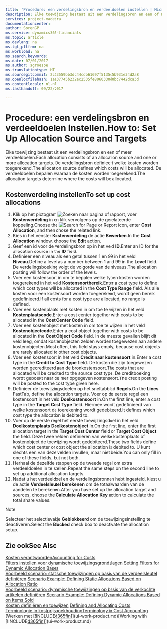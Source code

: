 ```yaml
---
title: 'Procedure: een verdelingsbron en verdeeldoelen instellen | Microsoft Docs'
description: Elke toewijzing bestaat uit een verdelingsbron en een of meer verdeeldoelen. De verdelingsbron definieert welke kosten worden toegerekend. De verdeeldoelen bepalen waaraan de kosten worden toegerekend.
services: project-madeira
documentationcenter: 
author: SorenGP
ms.service: dynamics365-financials
ms.topic: article
ms.devlang: na
ms.tgt_pltfrm: na
ms.workload: na
ms.search.keywords: 
ms.date: 07/01/2017
ms.author: sgroespe
ms.translationtype: HT
ms.sourcegitcommit: 2c13559bb3dc44cdb61697f5135c5b931e34d2a8
ms.openlocfilehash: 1aa37745b232ec2535fe8060330d0bc7442dca3d
ms.contentlocale: nl-nl
ms.lasthandoff: 09/22/2017

---
```

# <a name="how-to-set-up-allocation-source-and-targets"></a><span data-ttu-id="90dc3-105">Procedure: een verdelingsbron en verdeeldoelen instellen.</span><span class="sxs-lookup"><span data-stu-id="90dc3-105">How to: Set Up Allocation Source and Targets</span></span>
<span data-ttu-id="90dc3-106">Elke toewijzing bestaat uit een verdelingsbron en een of meer verdeeldoelen.</span><span class="sxs-lookup"><span data-stu-id="90dc3-106">Each allocation consists of an allocation source and one or more allocation targets.</span></span> <span data-ttu-id="90dc3-107">De verdelingsbron definieert welke kosten worden toegerekend.</span><span class="sxs-lookup"><span data-stu-id="90dc3-107">The allocation source defines which costs will be allocated.</span></span> <span data-ttu-id="90dc3-108">De verdeeldoelen bepalen waaraan de kosten worden toegerekend.</span><span class="sxs-lookup"><span data-stu-id="90dc3-108">The allocation targets determine where the costs will be allocated.</span></span>  

## <a name="to-set-up-cost-allocations"></a><span data-ttu-id="90dc3-109">Kostenverdeling instellen</span><span class="sxs-lookup"><span data-stu-id="90dc3-109">To set up cost allocations</span></span>  
1.  <span data-ttu-id="90dc3-110">Klik op het pictogram ![Zoeken naar pagina of rapport](media/ui-search/search_small.png "pictogram Zoeken naar pagina of rapport"), voer **Kostenverdeling** in en klik vervolgens op de gerelateerde koppeling.</span><span class="sxs-lookup"><span data-stu-id="90dc3-110">Choose the ![Search for Page or Report](media/ui-search/search_small.png "Search for Page or Report icon") icon, enter **Cost Allocation**, and then chose the related link.</span></span>  
2.  <span data-ttu-id="90dc3-111">Kies in het venster **Kostenverdeling** de actie **Bewerken**.</span><span class="sxs-lookup"><span data-stu-id="90dc3-111">In the **Cost Allocation** window, choose the **Edit** action.</span></span>  
3.  <span data-ttu-id="90dc3-112">Geef een id voor de verdelingsbron op in het veld **ID**.</span><span class="sxs-lookup"><span data-stu-id="90dc3-112">Enter an ID for the allocation source in the **ID** field.</span></span>  
4.  <span data-ttu-id="90dc3-113">Definieer een niveau als een getal tussen 1 en 99 in het veld **Niveau**.</span><span class="sxs-lookup"><span data-stu-id="90dc3-113">Define a level as a number between 1 and 99 in the **Level** field.</span></span> <span data-ttu-id="90dc3-114">De verdelingsboeking volgt de volgorde van de niveaus.</span><span class="sxs-lookup"><span data-stu-id="90dc3-114">The allocation posting will follow the order of the levels.</span></span>  
5.  <span data-ttu-id="90dc3-115">Voer een kostensoort in om te bepalen welke typen kosten worden toegerekend in het veld **Kostensoortbereik**.</span><span class="sxs-lookup"><span data-stu-id="90dc3-115">Enter a cost type to define which cost types will be allocated in the **Cost Type Range** field.</span></span> <span data-ttu-id="90dc3-116">Als alle kosten voor een kostensoort worden toegerekend, wordt geen bereik gedefinieerd.</span><span class="sxs-lookup"><span data-stu-id="90dc3-116">If all costs for a cost type are allocated, no range is defined.</span></span>  
6.  <span data-ttu-id="90dc3-117">Voer een kostenplaats met kosten in om toe te wijzen in het veld **Kostenplaatscode**.</span><span class="sxs-lookup"><span data-stu-id="90dc3-117">Enter a cost center together with costs to be allocated in the **Cost Center Code** field.</span></span>  
7.  <span data-ttu-id="90dc3-118">Voer een kostenobject met kosten in om toe te wijzen in het veld **Kostenobjectcode**.</span><span class="sxs-lookup"><span data-stu-id="90dc3-118">Enter a cost object together with costs to be allocated in the **Cost Object Code** field.</span></span> <span data-ttu-id="90dc3-119">In de meeste gevallen blijft dit veld leeg, omdat kostenobjecten zelden worden toegewezen aan andere kostenobjecten.</span><span class="sxs-lookup"><span data-stu-id="90dc3-119">Most often, this field stays empty, because cost objects are rarely allocated to other cost objects.</span></span>  
8.  <span data-ttu-id="90dc3-120">Voer een kostensoort in het veld **Credit naar kostensoort** in.</span><span class="sxs-lookup"><span data-stu-id="90dc3-120">Enter a cost type in the **Credit to Cost Type** field.</span></span> <span data-ttu-id="90dc3-121">De kosten die zijn toegewezen worden gecrediteerd aan de bronkostensoort.</span><span class="sxs-lookup"><span data-stu-id="90dc3-121">The costs that are allocated will be credited to the source cost type.</span></span> <span data-ttu-id="90dc3-122">De creditboeking wordt geboekt naar de hier opgegeven kostensoort.</span><span class="sxs-lookup"><span data-stu-id="90dc3-122">The credit posting will be posted to the cost type given here.</span></span>  
9. <span data-ttu-id="90dc3-123">Definieer de toewijzingsdoelen op het sneltabblad **Regels**.</span><span class="sxs-lookup"><span data-stu-id="90dc3-123">On the **Lines** FastTab, define the allocation targets.</span></span> <span data-ttu-id="90dc3-124">Voer op de eerste regel een kostensoort in het veld **Doelkostensoort** in.</span><span class="sxs-lookup"><span data-stu-id="90dc3-124">On the first line, enter a cost type in the **Target Cost Type** field.</span></span> <span data-ttu-id="90dc3-125">Hiermee wordt gedefinieerd van welke kostensoort de toerekening wordt gedebiteerd.</span><span class="sxs-lookup"><span data-stu-id="90dc3-125">It defines which cost type the allocation is debited to.</span></span>  
10. <span data-ttu-id="90dc3-126">Voer op de eerste regel het eerste toewijzingsdoel in het veld **Doelkostenplaats** **Doelkostenobject** in.</span><span class="sxs-lookup"><span data-stu-id="90dc3-126">On the first line, enter the first allocation target in the **Target Cost Center** field or **Target Cost Object** the field.</span></span> <span data-ttu-id="90dc3-127">Deze twee velden definiëren van welke kostenplaats of kostenobject de toewijzing wordt gedebiteerd.</span><span class="sxs-lookup"><span data-stu-id="90dc3-127">These two fields define which cost center or cost object the allocation is debited to.</span></span> <span data-ttu-id="90dc3-128">U kunt slechts een van deze velden invullen, maar niet beide.</span><span class="sxs-lookup"><span data-stu-id="90dc3-128">You can only fill in one of these fields, but not both.</span></span>  
11. <span data-ttu-id="90dc3-129">Herhaal de dezelfde stappen op de tweede regel om extra verdeeldoelen in te stellen.</span><span class="sxs-lookup"><span data-stu-id="90dc3-129">Repeat the same steps on the second line to set up additional allocation targets.</span></span>  
12. <span data-ttu-id="90dc3-130">Nadat u het verdeeldoel en de verdelingsbronnen hebt ingesteld, kiest u de actie **Verdeelsleutel berekenen** om de totaalwaarden van de aandelen te berekenen.</span><span class="sxs-lookup"><span data-stu-id="90dc3-130">After you have set up the allocation target and sources, choose the **Calculate Allocation Key** action to calculate the total share values.</span></span>  

> [!NOTE]  
>  <span data-ttu-id="90dc3-131">Selecteer het selectievakje **Geblokkeerd** om de toewijzingsinstelling te deactiveren.</span><span class="sxs-lookup"><span data-stu-id="90dc3-131">Select the **Blocked** check box to deactivate the allocation setup.</span></span>  

## <a name="see-also"></a><span data-ttu-id="90dc3-132">Zie ook</span><span class="sxs-lookup"><span data-stu-id="90dc3-132">See Also</span></span>  
[<span data-ttu-id="90dc3-133">Kosten verantwoorden</span><span class="sxs-lookup"><span data-stu-id="90dc3-133">Accounting for Costs</span></span>](finance-manage-cost-accounting.md)  
 <span data-ttu-id="90dc3-134">[Filters instellen voor dynamische toewijzingsgrondslagen](finance-setting-filters-for-dynamic-allocation-bases.md) </span><span class="sxs-lookup"><span data-stu-id="90dc3-134">[Setting Filters for Dynamic Allocation Bases](finance-setting-filters-for-dynamic-allocation-bases.md) </span></span>  
 <span data-ttu-id="90dc3-135">[Voorbeeld scenario: statische toewijzingen op basis van de verdeelsleutel definiëren](finance-scenario-example-defining-static-allocations-based-on-allocation-ratio.md) </span><span class="sxs-lookup"><span data-stu-id="90dc3-135">[Scenario Example: Defining Static Allocations Based on Allocation Ratio](finance-scenario-example-defining-static-allocations-based-on-allocation-ratio.md) </span></span>  
 <span data-ttu-id="90dc3-136">[Voorbeeld scenario: dynamische toewijzingen op basis van de verkochte artikelen definiëren](finance-scenario-example-defining-dynamic-allocations-based-on-items-sold.md) </span><span class="sxs-lookup"><span data-stu-id="90dc3-136">[Scenario Example: Defining Dynamic Allocations Based on Items Sold](finance-scenario-example-defining-dynamic-allocations-based-on-items-sold.md) </span></span>  
 <span data-ttu-id="90dc3-137">[Kosten definiëren en toewijzen](finance-define-and-allocate-costs.md) </span><span class="sxs-lookup"><span data-stu-id="90dc3-137">[Defining and Allocating Costs](finance-define-and-allocate-costs.md) </span></span>  
 [<span data-ttu-id="90dc3-138">Terminologie in kostprijsboekhouding</span><span class="sxs-lookup"><span data-stu-id="90dc3-138">Terminology in Cost Accounting</span></span>](finance-terminology-in-cost-accounting.md)  
 <span data-ttu-id="90dc3-139">[Werken met [!INCLUDE[d365fin](includes/d365fin_md.md)]](ui-work-product.md)</span><span class="sxs-lookup"><span data-stu-id="90dc3-139">[Working with [!INCLUDE[d365fin](includes/d365fin_md.md)]](ui-work-product.md)</span></span>


